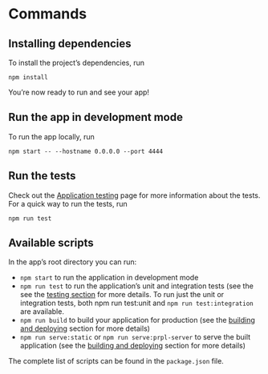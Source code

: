 
# Commands

## Installing dependencies

To install the project’s dependencies, run

```
npm install
```

You’re now ready to run and see your app!

## Run the app in development mode

To run the app locally, run

```
npm start -- --hostname 0.0.0.0 --port 4444
```

## Run the tests

Check out the [Application testing](https://polymer.github.io/pwa-starter-kit/application-testing) page for more information about the tests. For a quick way to run the tests, run

```
npm run test
```

## Available scripts

In the app’s root directory you can run:

- `npm start` to run the application in development mode
- `npm run test` to run the application’s unit and integration tests (see the see the [testing section](https://polymer.github.io/pwa-starter-kit/application-testing) for more details. To run just the unit or integration tests, both npm run test:unit and `npm run test:integration` are available.
- `npm run build` to build your application for production (see the [building and deploying](https://polymer.github.io/pwa-starter-kit/building-and-deploying) section for more details)
- `npm run serve:static` or `npm run serve:prpl-server` to serve the built application (see the [building and deploying](https://polymer.github.io/pwa-starter-kit/building-and-deploying) section for more details)

The complete list of scripts can be found in the `package.json` file.